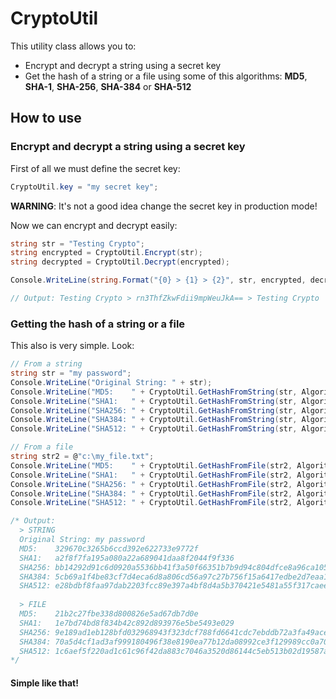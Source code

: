 CryptoUtil
==========
This utility class allows you to:
* Encrypt and decrypt a string using a secret key
* Get the hash of a string or a file using some of this algorithms: **MD5**, **SHA-1**, **SHA-256**, **SHA-384** or **SHA-512**

How to use
----------

### Encrypt and decrypt a string using a secret key
First of all we must define the secret key:
```csharp
CryptoUtil.key = "my secret key";
```
**WARNING**: It's not a good idea change the secret key in production mode!

Now we can encrypt and decrypt easily:
```csharp
string str = "Testing Crypto";
string encrypted = CryptoUtil.Encrypt(str);
string decrypted = CryptoUtil.Decrypt(encrypted);

Console.WriteLine(string.Format("{0} > {1} > {2}", str, encrypted, decrypted));

// Output: Testing Crypto > rn3ThfZkwFdii9mpWeuJkA== > Testing Crypto
```

### Getting the hash of a string or a file
This also is very simple. Look:
```csharp
// From a string
string str = "my password";
Console.WriteLine("Original String: " + str);
Console.WriteLine("MD5:    " + CryptoUtil.GetHashFromString(str, Algorithm.MD5));
Console.WriteLine("SHA1:   " + CryptoUtil.GetHashFromString(str, Algorithm.SHA1));
Console.WriteLine("SHA256: " + CryptoUtil.GetHashFromString(str, Algorithm.SHA256));
Console.WriteLine("SHA384: " + CryptoUtil.GetHashFromString(str, Algorithm.SHA384));
Console.WriteLine("SHA512: " + CryptoUtil.GetHashFromString(str, Algorithm.SHA512));

// From a file
string str2 = @"c:\my_file.txt";
Console.WriteLine("MD5:    " + CryptoUtil.GetHashFromFile(str2, Algorithm.MD5));
Console.WriteLine("SHA1:   " + CryptoUtil.GetHashFromFile(str2, Algorithm.SHA1));
Console.WriteLine("SHA256: " + CryptoUtil.GetHashFromFile(str2, Algorithm.SHA256));
Console.WriteLine("SHA384: " + CryptoUtil.GetHashFromFile(str2, Algorithm.SHA384));
Console.WriteLine("SHA512: " + CryptoUtil.GetHashFromFile(str2, Algorithm.SHA512));

/* Output:
  > STRING
  Original String: my password
  MD5:    329670c3265b6ccd392e622733e9772f
  SHA1:   a2f8f7fa195a080a22a689041daa8f2044f9f336
  SHA256: bb14292d91c6d0920a5536bb41f3a50f66351b7b9d94c804dfce8a96ca1051f2
  SHA384: 5cb69a1f4be83cf7d4eca6d8a806cd56a97c27b756f15a6417edbe2d7eaa16117230d137407bdf322172b683847f9d0e
  SHA512: e28bdbf8faa97dab2203fcc89e397a4bf8d4a5b370421e5481a55f317caee4f81be5a810bb1cffc4695c32198717b9a6e835895852ee3a8689d0963463f2db15
  
  > FILE
  MD5:    21b2c27fbe338d800826e5ad67db7d0e
  SHA1:   1e7bd74bd8f834b42c892d893976e5be5493e029
  SHA256: 9e189ad1eb128bfd032968943f323dcf788fd6641cdc7ebddb72a3fa49aceb0f
  SHA384: 70a5d4cf1ad3af999180496f38e8190ea77b12da08992ce3f129989cc0a70d2661e28e819ac60bfb878b78fbaef4c7f1
  SHA512: 1c6aef5f220ad1c61c96f42da883c7046a3520d86144c5eb513b02d19587aca47fdeb71fd898bdc5be3fde0cd1f02f05e3104795ad9a0a8f19e292408ccdd7c3
*/
```


#### Simple like that!